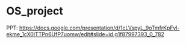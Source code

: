 # OS_project
PPT: https://docs.google.com/presentation/d/1cLVspyL_9oTmfrKpFyl-ekme_1cX0ITTPn6UfP7uomw/edit#slide=id.g1f87997393_0_782
